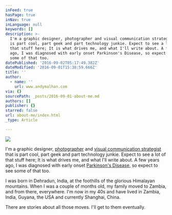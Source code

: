 ```yaml
---
inFeed: true
hasPage: true
inNav: true
inLanguage: null
keywords: []
description: >-
  I'm a graphic designer, photographer and visual communication strategist that
  is part cool, part geek and part technology junkie. Expect to see a lot of
  that stuff here; It is what drives me, and what I'll write about. A few years
  ago, I was diagnosed with early onset Parkinson's Disease, so expect to see
  some of that too.
datePublished: '2016-09-02T05:17:49.382Z'
dateModified: '2016-09-01T15:38:59.666Z'
title: ''
author:
  - name: ''
    url: www.andymalhan.com
via: {}
sourcePath: _posts/2016-09-01-about-me.md
authors: []
publisher: {}
starred: false
url: about-me/index.html
_type: Article

---
```

![](https://the-grid-user-content.s3-us-west-2.amazonaws.com/643f0394-66ab-4fc2-bf3b-f61150806a20.jpg)

I'm a graphic designer, [photographer][0] and [visual communication strategist ][1]that is part cool, part geek and part technology junkie. Expect to see a lot of that stuff here; It is what drives me, and what I'll write about. A few years ago, I was diagnosed with early onset [Parkinson's Disease,][2] so expect to see some of that too.

I was born in Dehradun, India, at the foothills of the glorious Himalayan mountains. When I was a couple of months old, my family moved to Zambia, and from there, everywhere. I'm now in my 40s and have lived in Zambia, India, Guyana, the USA and currently Shanghai, China.

There are stories about all those moves. I'll get to them eventually.

[0]: http://www.andymalhan.com/
[1]: http://www.jcurve.in/
[2]: https://www.michaeljfox.org/